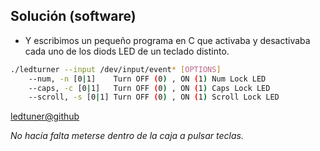 ## Solución (software)

* Y escribimos un pequeño programa en C que activaba y desactivaba cada uno de los diods LED de un teclado distinto.
```bash
./ledturner --input /dev/input/event* [OPTIONS]
	--num, -n [0|1]    Turn OFF (0) , ON (1) Num Lock LED
	--caps, -c [0|1]   Turn OFF (0) , ON (1) Caps Lock LED
	--scroll, -s [0|1] Turn OFF (0) , ON (1) Scroll Lock LED
```

[ledtuner@github](https://github.com/irontec/ledturner)

_No hacía falta meterse dentro de la caja a pulsar teclas._
